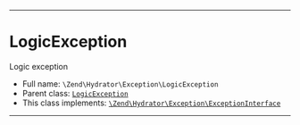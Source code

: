 ***

# LogicException

Logic exception

* Full name: `\Zend\Hydrator\Exception\LogicException`
* Parent class: [`LogicException`](../../../LogicException.md)
* This class implements:
  [`\Zend\Hydrator\Exception\ExceptionInterface`](./ExceptionInterface.md)

***

